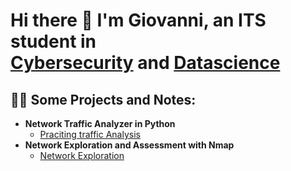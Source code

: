 <h1>Hi there 👋 I'm Giovanni, an ITS student in <br/><a href="https://github.com/gv112358">Cybersecurity</a> and <a href="https://bitbucket.org/giovannigrillo-ws/workspace/projects/">Datascience</a></h1>

<h2>👨‍💻 Some Projects and Notes:</h2>

- <b>Network Traffic Analyzer in Python</b>
  - [Praciting traffic Analysis](https://github.com/gv112358/Network-Traffic-Analyzer)
- <b>Network Exploration and Assessment with Nmap</b>
  - [Network Exploration](https://github.com/gv112358/Network-Exploration)

